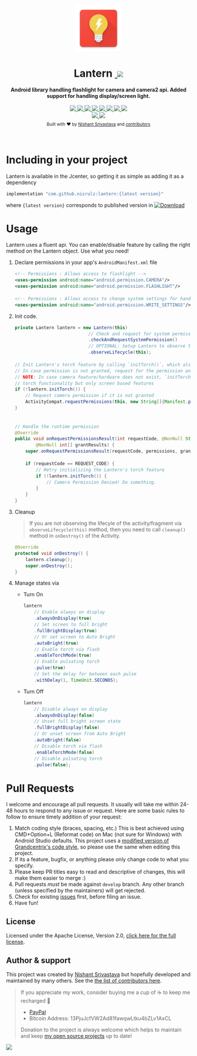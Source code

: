 <div align="center">
  <img src="img/logo_color.png" height="128" />
</div>

<h1 align="center">Lantern&nbsp;<a href="https://twitter.com/intent/tweet?text=Checkout%20Lantern%3A%20Android%20library%20handling%20flashlight%20for%20camera%20and%20camera2%20api%20%F0%9F%98%8E&via=nisrulz&hashtags=AndroidDev,android,library,OpenSource">
        <img src="https://img.shields.io/twitter/url/http/shields.io.svg?style=social"/>
    </a></h1>

<div align="center">
  <strong>Android library handling flashlight for camera and camera2 api. Added support for handling display/screen light.</strong>
</div>
<br/>
<div align="center">
    <!-- Bintray -->
    <a href="https://bintray.com/nisrulz/maven/com.github.nisrulz%3Alantern/_latestVersion">
        <img src="https://api.bintray.com/packages/nisrulz/maven/com.github.nisrulz%3Alantern/images/download.svg"/>
    </a>
    <!-- API -->
    <a href="https://android-arsenal.com/api?level=14">
        <img src="https://img.shields.io/badge/API-14%2B-orange.svg?style=flat"/>
    </a>
    <!-- Android Arsenal -->
    <a href="https://android-arsenal.com/details/1/5816">
        <img src="https://img.shields.io/badge/Android%20Arsenal-Lantern-brightgreen.svg?style=flat"/>
    </a>
    <!-- GitHub stars -->
    <a href="https://github.com/nisrulz/lantern">
        <img src="https://img.shields.io/github/stars/nisrulz/lantern.svg?style=social&label=Star"/>
    </a>
    <!-- GitHub forks -->
    <a href="https://github.com/nisrulz/lantern/fork">
        <img src="hhttps://img.shields.io/github/forks/nisrulz/lantern.svg?style=social&label=Fork"/>
    </a>
    <!-- GitHub watchers -->
    <a href="https://github.com/nisrulz/lantern">
        <img src="https://img.shields.io/github/watchers/nisrulz/lantern.svg?style=social&label=Watch"/>
    </a>
    <!-- Say Thanks! -->
    <a href="https://saythanks.io/to/nisrulz">
        <img src="https://img.shields.io/badge/Say%20Thanks-!-1EAEDB.svg"/>
    </a>
    <a href="https://www.paypal.me/nisrulz/5usd">
        <img src="https://img.shields.io/badge/$-donate-ff69b4.svg?maxAge=2592000&amp;style=flat">
    </a>
    <br/>
     <!-- GitHub followers -->
    <a href="https://github.com/nisrulz/lantern">
        <img src="https://img.shields.io/github/followers/nisrulz.svg?style=social&label=Follow%20@nisrulz"/>
    </a>
    <!-- Twitter Follow -->
    <a href="https://twitter.com/nisrulz">
        <img src="https://img.shields.io/twitter/follow/nisrulz.svg?style=social"/>
    </a>
</div>

<div align="center">
  <sub>Built with ❤︎ by
  <a href="https://twitter.com/nisrulz">Nishant Srivastava</a> and
  <a href="https://github.com/nisrulz/lantern/graphs/contributors">
    contributors
  </a>
</div>
<br/>
<br/>

# Including in your project
Lantern is available in the Jcenter, so getting it as simple as adding it as a dependency
```gradle
implementation "com.github.nisrulz:lantern:{latest version}"
```
where `{latest version}` corresponds to published version in [ ![Download](https://api.bintray.com/packages/nisrulz/maven/com.github.nisrulz%3Alantern/images/download.svg) ](https://bintray.com/nisrulz/maven/com.github.nisrulz%3Alantern/_latestVersion)

# Usage

Lantern uses a fluent api. You can enable/disable feature by calling the right method on the Lantern object. Use what you need!

1. Declare permissions in your app's `AndroidManifest.xml` file

    ```xml
    <!-- Permissions : Allows access to flashlight -->
    <uses-permission android:name="android.permission.CAMERA"/>
    <uses-permission android:name="android.permission.FLASHLIGHT"/>

    <!-- Permissions : Allows access to change system settings for handling screen states -->
    <uses-permission android:name="android.permission.WRITE_SETTINGS"/>
    ```

1. Init code.

    ```java
    private Lantern lantern = new Lantern(this)
                                // Check and request for system permission, used for handling screen states
                                .checkAndRequestSystemPermission()
                                // OPTIONAL: Setup Lantern to observe the lifecycle of the activity/fragment, handles auto-calling cleanup() method
                                .observeLifecycle(this);

    // Init Lantern's torch feature by calling `initTorch()`, which also check if camera permission is granted + camera feature exists
    // In case permission is not granted, request for the permission and retry by calling `initTorch()` method
    // NOTE: In case camera feature/hardware does not exist, `initTorch()` will return `false` and Lantern will not have
    // torch functionality but only screen based features
    if (!lantern.initTorch()) {
        // Request camera permission if it is not granted
        ActivityCompat.requestPermissions(this, new String[]{Manifest.permission.CAMERA}, REQUEST_CODE);
    }


    // Handle the runtime permission
    @Override
    public void onRequestPermissionsResult(int requestCode, @NonNull String[] permissions,
            @NonNull int[] grantResults) {
        super.onRequestPermissionsResult(requestCode, permissions, grantResults);

        if (requestCode == REQUEST_CODE) {
            // Retry initializing the Lantern's torch feature
            if (!lantern.initTorch()) {
                // Camera Permission Denied! Do something.
            }
        }
    }
    ```
1. Cleanup
    > If you are not observing the lifecyle of the activity/fragment via `observeLifecycle(this)` method, then you
    > need to call `cleanup()` method in `onDestroy()` of the Activity.

    ```java
    @Override
    protected void onDestroy() {
        lantern.cleanup();
        super.onDestroy();
    }
    ```
1. Manage states via
  
    + Turn On

        ```java
        lantern
            // Enable always on display
            .alwaysOnDisplay(true)
            // Set screen to full bright
            .fullBrightDisplay(true)
            // Or set screen to Auto Bright
            .autoBright(true)
            // Enable torch via flash
            .enableTorchMode(true)
            // Enable pulsating torch
            .pulse(true)
            // Set the delay for between each pulse
            .withDelay(1, TimeUnit.SECONDS);
        ```
    + Turn Off

        ```java
        lantern
            // Disable always on display
            .alwaysOnDisplay(false)
            // Unset full bright screen state
            .fullBrightDisplay(false)
            // Or unset screen from Auto Bright
            .autoBright(false)
            // Disable torch via flash
            .enableTorchMode(false)
            // Disable pulsating torch
            .pulse(false);
        ```

# Pull Requests
I welcome and encourage all pull requests. It usually will take me within 24-48 hours to respond to any issue or request. Here are some basic rules to follow to ensure timely addition of your request:
  1. Match coding style (braces, spacing, etc.) This is best achieved using CMD+Option+L (Reformat code) on Mac (not sure for Windows) with Android Studio defaults. This project uses a [modified version of Grandcentrix's code style](https://github.com/nisrulz/AndroidCodeStyle/tree/nishant-config), so please use the same when editing this project.
  2. If its a feature, bugfix, or anything please only change code to what you specify.
  3. Please keep PR titles easy to read and descriptive of changes, this will make them easier to merge :)
  4. Pull requests _must_ be made against `develop` branch. Any other branch (unless specified by the maintainers) will get rejected.
  5. Check for existing [issues](https://github.com/nisrulz/lantern/issues) first, before filing an issue.
  6. Have fun!


## License
Licensed under the Apache License, Version 2.0, [click here for the full license](/LICENSE.txt).

## Author & support
This project was created by [Nishant Srivastava](https://github.com/nisrulz/nisrulz.github.io#nishant-srivastava) but hopefully developed and maintained by many others. See the [the list of contributors here](https://github.com/nisrulz/lantern/graphs/contributors).

> If you appreciate my work, consider buying me a cup of :coffee: to keep me recharged :metal:
>  + [PayPal](https://www.paypal.me/nisrulz/5usd)
>  + Bitcoin Address: 13PjuJcfVW2Ad81fawqwLtku4bZLv1AxCL
>
> Donation to the project is always welcome which helps to maintain and keep [my open source projects](https://github.com/nisrulz/) up to date!

<img src="http://forthebadge.com/images/badges/built-for-android.svg" />